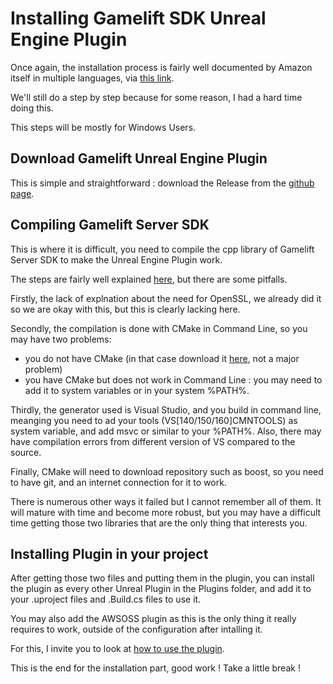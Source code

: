 # Installing Gamelift SDK Unreal Engine Plugin

Once again, the installation process is fairly well documented by Amazon itself in multiple languages, via [this link](https://docs.aws.amazon.com/gamelift/latest/developerguide/integration-engines-setup-unreal.html#integration-engines-setup-unreal-setup).

We'll still do a step by step because for some reason, I had a hard time doing this.

This steps will be mostly for Windows Users.

## Download Gamelift Unreal Engine Plugin

This is simple and straightforward : download the Release from the [github page](https://github.com/aws/amazon-gamelift-plugin-unreal/releases/).

## Compiling Gamelift Server SDK

This is where it is difficult, you need to compile the cpp library of Gamelift Server SDK to make the Unreal Engine Plugin work.

The steps are fairly well explained [here](https://github.com/aws/amazon-gamelift-plugin-unreal?tab=readme-ov-file#build-the-amazon-gamelift-c-server-sdk), but there are some pitfalls.

Firstly, the lack of explnation about the need for OpenSSL, we already did it so we are okay with this, but this is clearly lacking here.

Secondly, the compilation is done with CMake in Command Line, so you may have two problems:

- you do not have CMake (in that case download it [here](https://cmake.org/download/), not a major problem)
- you have CMake but does not work in Command Line : you may need to add it to system variables or in your system %PATH%.

Thirdly, the generator used is Visual Studio, and you build in command line, meanging you need to ad your tools (VS[140/150/160]CMNTOOLS) as system variable, and add msvc or similar to your %PATH%.
Also, there may have compilation errors from different version of VS compared to the source.

Finally, CMake will need to download repository such as boost, so you need to have git, and an internet connection for it to work.

There is numerous other ways it failed but I cannot remember all of them.
It will mature with time and become more robust, but you may have a difficult time getting those two libraries that are the only thing that interests you.

## Installing Plugin in your project

After getting those two files and putting them in the plugin, you can install the plugin as every other Unreal Plugin in the Plugins folder, and add it to your .uproject files and .Build.cs files to use it.

You may also add the AWSOSS plugin as this is the only thing it really requires to work, outside of the configuration after intalling it.

For this, I invite you to look at [how to use the plugin](../Usage/Configuration.md).

This is the end for the installation part, good work !
Take a little break !

